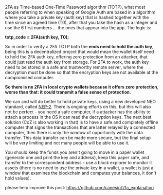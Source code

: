 2FA as Time-based One-Time Password algorithm (TOTP), what most people referring to when speaking of Google Auth are based in a algorithm where you take a private key (auth key) that is hashed together with the time since an agreed time (T0), after that you take the hash as a integer and use the 6 first numbers ... the ones that appear into the app. The logic is:

**totp_code = 2FA(auth key, T0);**

So in order to verify a 2FA TOTP both the **ends need to hold the auth key**, being this is a decentralized project that would mean the wallet itself need to hold the 2FA auth key, offering zero protection from an attacker, that could just read the auth key from storage. For 2FA to work, the auth key need to be stored in a safe and trustworthy remote server, where the decryption must be done so that the encryption keys are not available at the compromised computer.

**So there is no 2FA in local crypto wallets because it offers zero protection, worse than that: it could transmit a false sense of protection.**

We can and will do better to hold private keys, using a new developed NEO standard, called [NEP-2](https://github.com/neo-project/proposals/blob/nep-2/nep-2.mediawiki). There is ongoing efforts on this, but this will also not be perfect - you need a safe computer, if a attacker has the ability to attach a process in the OS it can read the decryption keys. The next best solution (CoZ is also working in that) is to have a safe and completely offline computer that signs the transactions that are latter relayed by a connected computer, then there is only the window of opportunity with the data transfer. This data transfer can be made more secure, but the final setup will be very limiting and not many people will be able to use it.

You should keep the funds you aren't going to move in a paper wallet (generate one and print the key and address), keep this paper safe, and transfer to the correspondent address - use a block explorer to monitor it assets (there is no need to use the private key in a wallet, a wallet is just a window that examines the blockchain and computes your balances, it don't hold values).

please help improve this post: https://github.com/canesin/2fa_explanation

